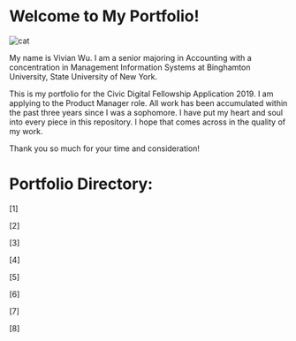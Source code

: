 # Welcome to My Portfolio! 

![cat](https://github.com/vwu15/images/blob/master/Cat.png)

My name is Vivian Wu. I am a senior majoring in Accounting with a concentration in Management Information Systems at Binghamton University, State University of New York. 

This is my portfolio for the Civic Digital Fellowship Application 2019. I am applying to the Product Manager role. All work has been accumulated within the past three years since I was a sophomore. I have put my heart and soul into every piece in this repository. I hope that comes across in the quality of my work. 

Thank you so much for your time and consideration!

# Portfolio Directory:

[1] 

[2]

[3]

[4]

[5]

[6]

[7]

[8]
